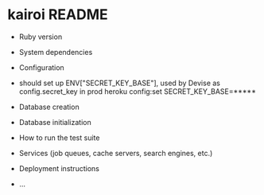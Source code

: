 # kairoi README


* Ruby version

* System dependencies

* Configuration

- should set up ENV["SECRET_KEY_BASE"], used by Devise as config.secret_key in prod
  heroku config:set SECRET_KEY_BASE=*****

* Database creation

* Database initialization

* How to run the test suite

* Services (job queues, cache servers, search engines, etc.)

* Deployment instructions

* ...
